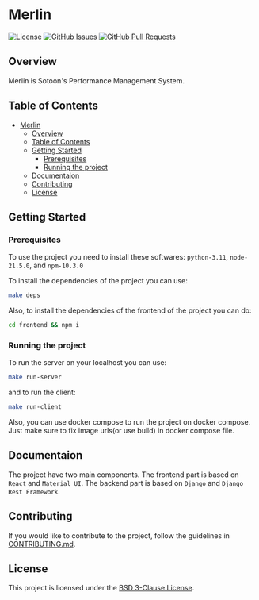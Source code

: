 # Merlin

[![License](https://img.shields.io/badge/license-BSD%203--Clause-blue.svg)](LICENSE)
[![GitHub Issues](https://img.shields.io/github/issues/sotoon/merlin)](https://github.com/sotoon/merlin)
[![GitHub Pull Requests](https://img.shields.io/github/issues-pr/sotoon/merlin)](https://github.com/sotoon/merlin/pulls)

## Overview

Merlin is Sotoon's Performance Management System.

## Table of Contents

- [Merlin](#merlin)
  - [Overview](#overview)
  - [Table of Contents](#table-of-contents)
  - [Getting Started](#getting-started)
    - [Prerequisites](#prerequisites)
    - [Running the project](#running-the-project)
  - [Documentaion](#documentaion)
  - [Contributing](#contributing)
  - [License](#license)

## Getting Started

### Prerequisites

To use the project you need to install these softwares: `python-3.11`, `node-21.5.0`, and `npm-10.3.0`

To install the dependencies of the project you can use:

```bash
make deps
```

Also, to install the dependencies of the frontend of the project you can do:

```bash
cd frontend && npm i
```

### Running the project

To run the server on your localhost you can use:

```bash
make run-server
```

and to run the client:

```bash
make run-client
```

Also, you can use docker compose to run the project on docker compose. Just make sure to fix image urls(or use build) in docker compose file.

## Documentaion

The project have two main components. The frontend part is based on `React` and `Material UI`. The backend part is based on `Django` and `Django Rest Framework`.

## Contributing

If you would like to contribute to the project, follow the guidelines in [CONTRIBUTING.md](CONTRIBUTING.md).

## License

This project is licensed under the [BSD 3-Clause License](LICENSE).
